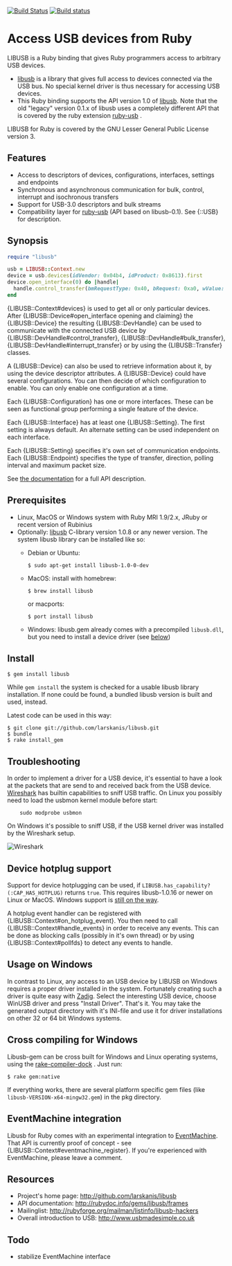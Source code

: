 <!-- -*- coding: utf-8 -*- -->

[![Build Status](https://travis-ci.org/larskanis/libusb.svg?branch=master)](https://travis-ci.org/larskanis/libusb)
[![Build status](https://ci.appveyor.com/api/projects/status/mdfnfdwu4mil42o3/branch/master?svg=true)](https://ci.appveyor.com/project/larskanis/libusb/branch/master)

Access USB devices from Ruby
============================

LIBUSB is a Ruby binding that gives Ruby programmers access to arbitrary USB devices.

* [libusb](http://libusb.info) is a library that gives full access to devices connected via the USB bus. No special kernel driver is thus necessary for accessing USB devices.
* This Ruby binding supports the API version 1.0 of [libusb](http://libusb.info). Note that the old "legacy" version 0.1.x of libusb uses a completely different API that is covered by the ruby extension [ruby-usb](http://www.a-k-r.org/ruby-usb/) .


LIBUSB for Ruby is covered by the GNU Lesser General Public License version 3.

Features
--------

* Access to descriptors of devices, configurations, interfaces, settings and endpoints
* Synchronous and asynchronous communication for bulk, control, interrupt and isochronous transfers
* Support for USB-3.0 descriptors and bulk streams
* Compatibility layer for [ruby-usb](http://www.a-k-r.org/ruby-usb/) (API based on libusb-0.1). See {::USB} for description.

Synopsis
--------
```ruby
require "libusb"

usb = LIBUSB::Context.new
device = usb.devices(idVendor: 0x04b4, idProduct: 0x8613).first
device.open_interface(0) do |handle|
  handle.control_transfer(bmRequestType: 0x40, bRequest: 0xa0, wValue: 0xe600, wIndex: 0x0000, dataOut: 1.chr)
end
```
{LIBUSB::Context#devices} is used to get all or only particular devices.
After {LIBUSB::Device#open_interface opening and claiming} the {LIBUSB::Device} the resulting {LIBUSB::DevHandle} can be
used to communicate with the connected USB device
by {LIBUSB::DevHandle#control_transfer}, {LIBUSB::DevHandle#bulk_transfer},
{LIBUSB::DevHandle#interrupt_transfer} or by using the {LIBUSB::Transfer} classes.

A {LIBUSB::Device} can also be used to retrieve information about it,
by using the device descriptor attributes.
A {LIBUSB::Device} could have several configurations. You can then decide of which
configuration to enable. You can only enable one configuration at a time.

Each {LIBUSB::Configuration} has one or more interfaces. These can be seen as functional group
performing a single feature of the device.

Each {LIBUSB::Interface} has at least one {LIBUSB::Setting}. The first setting is always default.
An alternate setting can be used independent on each interface.

Each {LIBUSB::Setting} specifies it's own set of communication endpoints.
Each {LIBUSB::Endpoint} specifies the type of transfer, direction, polling interval and
maximum packet size.

See [the documentation](http://rubydoc.info/gems/libusb/frames) for a full API description.

Prerequisites
-------------

* Linux, MacOS or Windows system with Ruby MRI 1.9/2.x, JRuby or recent version of Rubinius
* Optionally: [libusb](http://libusb.info) C-library version 1.0.8 or any newer version.
  The system libusb library can be installed like so:
  * Debian or Ubuntu:

      ```
      $ sudo apt-get install libusb-1.0-0-dev
      ```
  * MacOS: install with homebrew:

      ```
      $ brew install libusb
      ```
    or macports:

      ```
      $ port install libusb
      ```
  * Windows: libusb.gem already comes with a precompiled `libusb.dll`, but you need to install a device driver (see [below](#usage-on-windows))

Install
-------

    $ gem install libusb

While ```gem install``` the system is checked for a usable libusb library installation.
If none could be found, a bundled libusb version is built and used, instead.

Latest code can be used in this way:

    $ git clone git://github.com/larskanis/libusb.git
    $ bundle
    $ rake install_gem

Troubleshooting
------------------------
In order to implement a driver for a USB device, it's essential to have a look at the packets that are send to and received back from the USB device. [Wireshark](https://www.wireshark.org) has builtin capabilities to sniff USB traffic. On Linux you possibly need to load the usbmon kernel module before start:
```
    sudo modprobe usbmon
```
On Windows it's possible to sniff USB, if the USB kernel driver was installed by the Wireshark setup.

![Wireshark](wireshark-usb-sniffer.png?raw=true "Wireshark sniffing USB packets")

Device hotplug support
----------------------

Support for device hotplugging can be used, if ```LIBUSB.has_capability?(:CAP_HAS_HOTPLUG)``` returns ```true```.
This requires libusb-1.0.16 or newer on Linux or MacOS. Windows support is [still on the way](https://github.com/libusbx/libusbx/issues/9).

A hotplug event handler can be registered with {LIBUSB::Context#on_hotplug_event}.
You then need to call {LIBUSB::Context#handle_events} in order to receive any events.
This can be done as blocking calls (possibly in it's own thread) or by using {LIBUSB::Context#pollfds} to
detect any events to handle.


Usage on Windows
----------------

In contrast to Linux, any access to an USB device by LIBUSB on Windows requires a proper driver
installed in the system. Fortunately creating such a driver is quite easy with
[Zadig](http://zadig.akeo.ie/). Select the interesting USB device,
choose WinUSB driver and press "Install Driver". That's it. You may take the generated output directory
with it's INI-file and use it for driver installations on other 32 or 64 bit Windows
systems.


Cross compiling for Windows
---------------------------

Libusb-gem can be cross built for Windows and Linux operating systems, using the [rake-compiler-dock](https://github.com/larskanis/rake-compiler-dock) .
Just run:

    $ rake gem:native

If everything works, there are several platform specific gem files (like `libusb-VERSION-x64-mingw32.gem`) in the pkg
directory.

EventMachine integration
------------------------

Libusb for Ruby comes with an experimental integration to [EventMachine](http://rubyeventmachine.com/).
That API is currently proof of concept - see {LIBUSB::Context#eventmachine_register}.
If you're experienced with EventMachine, please leave a comment.


Resources
---------

* Project's home page: http://github.com/larskanis/libusb
* API documentation: http://rubydoc.info/gems/libusb/frames
* Mailinglist: http://rubyforge.org/mailman/listinfo/libusb-hackers
* Overall introduction to USB: http://www.usbmadesimple.co.uk

Todo
----

* stabilize EventMachine interface
